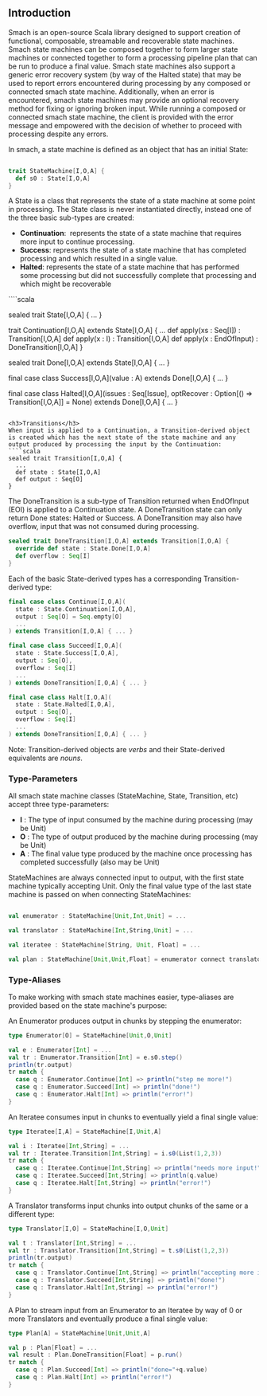 <h2>Introduction</h2>
Smach is an open-source Scala library designed to support creation of functional, composable, streamable and recoverable state machines. Smach state machines can be composed together to form larger state machines or connected together to form a processing pipeline plan that can be run to produce a final value. Smach state machines also support a generic error recovery system (by way of the Halted state) that may be used to report errors encountered during processing by any composed or connected smach state machine. Additionally, when an error is encountered, smach state machines may provide an optional recovery method for fixing or ignoring broken input. While running a composed or connected smach state machine, the client is provided with the error message and empowered with the decision of whether to proceed with processing despite any errors.

In smach, a state machine is defined as an object that has an initial State:

````scala

trait StateMachine[I,O,A] {
  def s0 : State[I,O,A]
}

````

A State is a class that represents the state of a state machine at some point in processing. The State class is never instantiated directly, instead one of the three basic sub-types are created:
<ul>
  <li><strong>Continuation</strong>:  represents the state of a state machine that requires more input to continue processing.</li>
	<li><strong>Success</strong>: represents the state of a state machine that has completed processing and which resulted in a single value.</li>
	<li><strong>Halted</strong>: represents the state of a state machine that has performed some processing but did not successfully complete that processing and which might be recoverable</li>
</ul>
````scala

sealed trait State[I,O,A] { ... }

trait Continuation[I,O,A] extends State[I,O,A] {
  ...
  def apply(xs : Seq[I]) : Transition[I,O,A]
  def apply(x : I) : Transition[I,O,A]
  def apply(x : EndOfInput) : DoneTransition[I,O,A]
}

sealed trait Done[I,O,A] extends State[I,O,A] { ... }

final case class Success[I,O,A](value : A) extends Done[I,O,A] { ... }

final case class Halted[I,O,A](issues : Seq[Issue], optRecover : Option[() => Transition[I,O,A]] = None) extends Done[I,O,A] { ... }

````

<h3>Transitions</h3>
When input is applied to a Continuation, a Transition-derived object is created which has the next state of the state machine and any output produced by processing the input by the Continuation:
````scala
sealed trait Transition[I,O,A] {
  ...
  def state : State[I,O,A]
  def output : Seq[O]
}
````

The DoneTransition is a sub-type of Transition returned when EndOfInput (EOI) is applied to a Continuation state. A DoneTransition state can only return Done states: Halted or Success. A DoneTransition may also have overflow, input that was not consumed during processing.
````scala
sealed trait DoneTransition[I,O,A] extends Transition[I,O,A] {  
  override def state : State.Done[I,O,A]
  def overflow : Seq[I]
}
````

Each of the basic State-derived types has a corresponding Transition-derived type:
````scala
final case class Continue[I,O,A](
  state : State.Continuation[I,O,A],
  output : Seq[O] = Seq.empty[O]
  ...
) extends Transition[I,O,A] { ... }

final case class Succeed[I,O,A](
  state : State.Success[I,O,A],
  output : Seq[O],
  overflow : Seq[I]
  ...
) extends DoneTransition[I,O,A] { ... }

final case class Halt[I,O,A](
  state : State.Halted[I,O,A],
  output : Seq[O],
  overflow : Seq[I]
  ...
) extends DoneTransition[I,O,A] { ... }

````
Note: Transition-derived objects are <i>verbs</i> and their State-derived equivalents are <i>nouns</i>.
<h3>Type-Parameters</h3>
All smach state machine classes (StateMachine, State, Transition, etc) accept three type-parameters:
<ul>
	<li><span style="line-height: 14px;"><strong>I</strong> : The type of input consumed by the machine during processing (may be Unit)</span></li>
	<li><strong>O</strong> : The type of output produced by the machine during processing (may be Unit)</li>
	<li><strong>A</strong> : The final value type produced by the machine once processing has completed successfully (also may be Unit)</li>
</ul>
StateMachines are always connected input to output, with the first state machine typically accepting Unit. Only the final value type of the last state machine is passed on when connecting StateMachines:

````scala

val enumerator : StateMachine[Unit,Int,Unit] = ...

val translator : StateMachine[Int,String,Unit] = ...

val iteratee : StateMachine[String, Unit, Float] = ...

val plan : StateMachine[Unit,Unit,Float] = enumerator connect translator connect iteratee

````

<h3>Type-Aliases</h3>
To make working with smach state machines easier, type-aliases are provided based on the state machine's purpose:

An Enumerator produces output in chunks by stepping the enumerator:
````scala
type Enumerator[O] = StateMachine[Unit,O,Unit]
````
````scala
val e : Enumerator[Int] = ...
val tr : Enumerator.Transition[Int] = e.s0.step()
println(tr.output)
tr match {
  case q : Enumerator.Continue[Int] => println("step me more!")
  case q : Enumerator.Succeed[Int] => println("done!")
  case q : Enumerator.Halt[Int] => println("error!")
}
````

An Iteratee consumes input in chunks to eventually yield a final single value:
````scala
type Iteratee[I,A] = StateMachine[I,Unit,A]
````
````scala
val i : Iteratee[Int,String] = ...
val tr : Iteratee.Transition[Int,String] = i.s0(List(1,2,3))
tr match {
  case q : Iteratee.Continue[Int,String] => println("needs more input!")
  case q : Iteratee.Succeed[Int,String] => println(q.value)
  case q : Iteratee.Halt[Int,String] => println("error!")
}
````

A Translator transforms input chunks into output chunks of the same or a different type:
````scala
type Translator[I,O] = StateMachine[I,O,Unit]
````
````scala
val t : Translator[Int,String] = ...
val tr : Translator.Transition[Int,String] = t.s0(List(1,2,3))
println(tr.output)
tr match {
  case q : Translator.Continue[Int,String] => println("accepting more input!")
  case q : Translator.Succeed[Int,String] => println("done!")
  case q : Translator.Halt[Int,String] => println("error!")
}
````

A Plan to stream input from an Enumerator to an Iteratee by way of 0 or more Translators and eventually produce a final single value:
````scala
type Plan[A] = StateMachine[Unit,Unit,A]
````

````scala
val p : Plan[Float] = ...
val result : Plan.DoneTransition[Float] = p.run()
tr match {
  case q : Plan.Succeed[Int] => println("done="+q.value)
  case q : Plan.Halt[Int] => println("error!")
}
````
